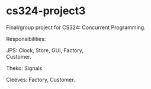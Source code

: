 cs324-project3
==============

Final/group project for CS324: Concurrent Programming.

Responsibilities:

JPS:
	Clock, 
	Store, 
	GUI, 
	Factory,  
	Customer.
	
Theko:
	Signals

Cleeves:
	Factory,
	Customer.	
